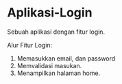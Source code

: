 # Aplikasi-Login
Sebuah aplikasi dengan fitur login.

Alur Fitur Login:
1. Memasukkan email, dan password
2. Memvalidasi masukan.
5. Menampilkan halaman home.

